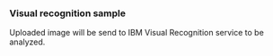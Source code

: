 ### Visual recognition sample 

Uploaded image will be send to IBM Visual Recognition service to be analyzed.


